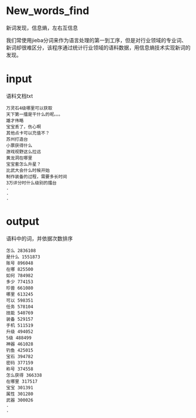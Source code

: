 # New_words_find
新词发现，信息熵，左右互信息

我们常使用jieba分词来作为语言处理的第一到工序，但是对行业领域的专业词、新词却很难区分，该程序通过统计行业领域的语料数据，用信息熵技术实现新词的发现。

# input
语料文档txt
```
万灵石4级哪里可以获取
天下第一擂是干什么的呢。。。
雄才伟略
宝宝丢了，伤心啊
其他点卡可以充值不？
苏州打造台
小票获得什么
游戏视野这么拉远
黄龙洞在哪里
宝宝套怎么升星？
比武大会什么时候开始
制作装备的过程，需要多长时间
3万评分时什么级别的擂台
.
.
.
```

# output
语料中的词，并依据次数排序
```
怎么 2836108
是什么 1551873
账号 896048
在哪 825500
如何 784982
多少 774153
珍兽 661080
哪里 613245
可以 598351
任务 578104
技能 540769
装备 529157
手机 511519
升级 494052
5级 488499
神器 461028
钓鱼 425015
宝石 394782
密码 377159
称号 374558
怎么获得 366338
在哪里 317517
宝宝 301391
属性 301280
武器 300026
.
.
```
